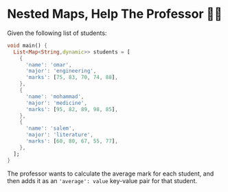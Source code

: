 # Nested Maps, Help The Professor 🙇‍♂️

Given the following list of students:

```dart
void main() {
  List<Map<String,dynamic>> students = [
    {
      'name': 'omar',
      'major': 'engineering',
      'marks': [75, 83, 70, 74, 88],
    },
    {
      'name': 'mohammad',
      'major': 'medicine',
      'marks': [95, 82, 89, 98, 85],
    },
    {
      'name': 'salem',
      'major': 'literature',
      'marks': [60, 80, 67, 55, 77],
    },
  ];
}
```

The professor wants to calculate the average mark for each student, and then adds it as an `'average': value` key-value pair for that student.
